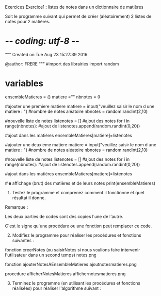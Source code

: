 Exercices
Exercice1 : listes de notes dans un dictionnaire de matières


Soit le programme suivant qui permet de créer (aléatoirement) 2 listes de notes pour 2 matières.

# -*- coding: utf-8 -*-
"""
Created on Tue Aug 23 15:27:39 2016

@author: FRERE
"""
#import des librairies
import random

# variables
ensembleMatieres = {}
matiere =""
nbnotes = 0

#ajouter une premiere matiere
matiere = input("veuillez saisir le nom d une matiere  :  ")
#nombre de notes aléatoire
nbnotes = random.randint(2,10)

#nouvelle liste de notes
listenotes = []
#ajout des notes
for i in range(nbnotes):
    #ajout de
    listenotes.append(random.randint(0,20))

#ajout dans les matières
ensembleMatieres[matiere]=listenotes
    


#ajouter une deuxieme matiere
matiere = input("veuillez saisir le nom d une matiere  :  ")
#nombre de notes aléatoire
nbnotes = random.randint(2,10)

#nouvelle liste de notes
listenotes = []
#ajout des notes
for i in range(nbnotes):
    #ajout de
    listenotes.append(random.randint(0,20))

#ajout dans les matières
ensembleMatieres[matiere]=listenotes


#☻affichage (brut) des matières et de leurs notes
print(ensembleMatieres)


1) Testez le programme et comprenez comment il fonctionne et quel résultat il donne.



Remarque :

Les deux parties de codes sont des copies l'une de l'autre.

C'est le signe qu'une procédure ou une fonction peut remplacer ce code.



2) Modifiez le programme pour réaliser les procédures et fonctions suivantes :

fonction creerNotes (ou saisirNotes si nous voulions faire intervenir l'utilisateur dans un second temps)
notes.png

fonction ajouterNotesAEnsembleMatieres
ajoutnotesmatieres.png

procedure afficherNotesMatieres
affichernotesmatieres.png

3) Terminez le programme (en utilisant les procédures et fonctions réalisées) pour réaliser l'algorithme suivant :

